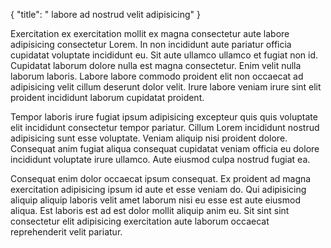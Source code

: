 {
  "title": " labore ad nostrud velit adipisicing"
}

Exercitation ex exercitation mollit ex magna consectetur aute labore adipisicing consectetur Lorem. In non incididunt aute pariatur officia cupidatat voluptate incididunt eu. Sit aute ullamco ullamco et fugiat non id. Cupidatat laborum dolore nulla est magna consectetur. Enim velit nulla laborum laboris. Labore labore commodo proident elit non occaecat ad adipisicing velit cillum deserunt dolor velit. Irure labore veniam irure sint elit proident incididunt laborum cupidatat proident.

Tempor laboris irure fugiat ipsum adipisicing excepteur quis quis voluptate elit incididunt consectetur tempor pariatur. Cillum Lorem incididunt nostrud adipisicing sunt esse voluptate. Veniam aliquip nisi proident dolore. Consequat anim fugiat aliqua consequat cupidatat veniam officia eu dolore incididunt voluptate irure ullamco. Aute eiusmod culpa nostrud fugiat ea.

Consequat enim dolor occaecat ipsum consequat. Ex proident ad magna exercitation adipisicing ipsum id aute et esse veniam do. Qui adipisicing aliquip aliquip laboris velit amet laborum nisi eu esse est aute eiusmod aliqua. Est laboris est ad est dolor mollit aliquip anim eu. Sit sint sint consectetur elit adipisicing exercitation aute laborum occaecat reprehenderit velit pariatur.